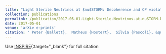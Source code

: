 ```yaml
---
title: "Light Sterile Neutrinos at $nu$STORM: Decoherence and CP violation"
collection: publications
permalink: /publication/2017-05-01-Light-Sterile-Neutrinos-at-nuSTORM-Decoherence-and-CP-violation
date: 2017-05-01
venue: 'arXiv e-prints'
citation: ' Peter {Ballett},  Matheus {Hostert},  Silvia {Pascoli}, &quot;Light Sterile Neutrinos at $nu$STORM: Decoherence and CP violation.&quot; arXiv e-prints, 2017.'
---
```

Use [INSPIRE](https://inspirehep.net/literature?q=1705.09214){:target="_blank"} for full citation
